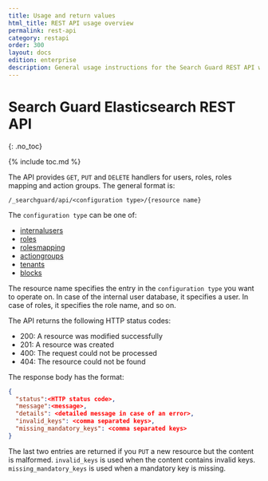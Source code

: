 ```yaml
---
title: Usage and return values
html_title: REST API usage overview
permalink: rest-api
category: restapi
order: 300
layout: docs
edition: enterprise
description: General usage instructions for the Search Guard REST API which can be used to manage users, roles and permissions.
---
```

<!---
Copyright 2022 floragunn GmbH
-->

# Search Guard Elasticsearch REST API
{: .no_toc}

{% include toc.md %}

The API provides `GET`, `PUT` and `DELETE` handlers for users, roles, roles mapping and action groups. The general format is:

```
/_searchguard/api/<configuration type>/{resource name}
```

The `configuration type` can be one of:

* [internalusers](restapi_api_internalusers.md)
* [roles](restapi_api_roles.md)
* [rolesmapping](restapi_api_rolesmapping.md)
* [actiongroups](restapi_api_actiongroups.md)
* [tenants](restapi_api_tenants.md)
* [blocks](restapi_api_blocks.md)

The resource name specifies the entry in the `configuration type` you want to operate on. In case of the internal user database, it specifies a user. In case of roles, it specifies the role name, and so on.

The API returns the following HTTP status codes:

* 200: A resource was modified successfully
* 201: A resource was created
* 400: The request could not be processed
* 404: The resource could not be found

The response body has the format:

```json
{
  "status":<HTTP status code>,
  "message":<message>,
  "details": <detailed message in case of an error>,
  "invalid_keys": <comma separated keys>,
  "missing_mandatory_keys": <comma separated keys>  
}
```

The last two entries are returned if you `PUT` a new resource but the content is malformed. `invalid_keys` is used when the content contains invalid keys. `missing_mandatory_keys` is used when a mandatory key is missing. 
